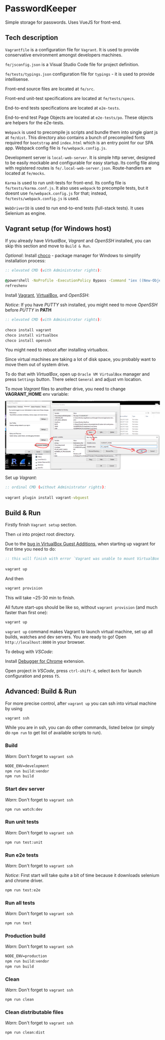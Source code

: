 # PasswordKeeper

Simple storage for passwords. Uses VueJS for front-end.

## Tech description

`Vagrantfile` is a configuration file for `Vagrant`. It is used to provide
conservative environment amongst developers machines.

`fe/jsconfig.json` is a Visual Studio Code file for project definition.

`fe/tests/typings.json` configuration file for `typings` - it is used to provide
intellisense.

Front-end source files are located at `fe/src`.

Front-end unit-test specifications are located at `fe/tests/specs`.

End-to-end tests specifications are located at `e2e-tests`.

End-to-end test Page Objects are located at `e2e-tests/po`. These objects are
helpers for the e2e-tests.

`Webpack` is used to precompile js scripts and bundle them into single giant js
at `fe/dist`. This directory also contains a bunch of precompiled fonts required
for `bootstrap` and `index.html` which is an entry point for our SPA app.
Webpack config file is `fe/webpack.config.js`.

Development server is `local-web-server`. It is simple http server, designed to
be easily mockable and configurable for easy startup. Its config file along with
registered routes is `fe/.local-web-server.json`. Route-handlers are located at
`fe/mocks`.

`Karma` is used to run unit-tests for front-end. Its config file is
`fe/tests/karma.conf.js`. It also uses `webpack` to precompile tests, but it
doesnt use `fe/webpack.config.js` for that; instead,
`fe/tests/webpack.config.js` is used.

`WebDriverIO` is used to run end-to-end tests (full-stack tests). It uses
Selenium as engine.

## Vagrant setup (for Windows host)

If you already have *VirtualBox*, *Vagrant* and *OpenSSH* installed, you can
skip this section and move to `Build & Run`.

*Optional*: Install [choco](https://chocolatey.org/) - package manager for
Windows to simplify installation process:

```bat
:: elevated CMD (with Administrator rights):

@powershell -NoProfile -ExecutionPolicy Bypass -Command "iex ((New-Object System.Net.WebClient).DownloadString('https://chocolatey.org/install.ps1'))" && SET "PATH=%PATH%;%ALLUSERSPROFILE%\chocolatey\bin"
refreshenv
```

Install [Vagrant](https://www.vagrantup.com/),
[VirtualBox](https://www.virtualbox.org/), and *OpenSSH*:

*Notice*: If you have *PUTTY* ssh installed, you might need to move *OpenSSH*
before *PUTTY* in **PATH**

```bat
:: elevated CMD (with Administrator rights):

choco install vagrant
choco install virtualbox
choco install openssh
```

You might need to reboot after installing virtualbox.

Since virtual machines are taking a lot of disk space, you probably want to move
them out of system drive.

To do that with *VirtualBox*, open up `Oracle VM VirtualBox` manager and press
`Settings` button. There select `General` and adjust vm location.

To move *Vagrant* files to another drive, you need to change **VAGRANT_HOME**
env variable:

![Changing VAGRANT_HOME](/doc/vagrant_home.png?raw=true "Changing VAGRANT_HOME")

Set up *Vagrant*:

```bat
:: ordinal CMD (without Administrator rights):

vagrant plugin install vagrant-vbguest
```

## Build & Run

Firstly finish `Vagrant setup` section.

Then `cd` into project root directory.

Due to
the
[bug in VirtualBox Guest Additions](https://www.virtualbox.org/ticket/16670),
when starting up vagrant for first time you need to do:

```bat
:: this will finish with error `Vagrant was unable to mount VirtualBox shared folders...`

vagrant up
```

And then

```bat
vagrant provision
```

This will take ~25-30 min to finish.

All future start-ups should be like so, without `vagrant provision` (and much
faster than first one):

```bat
vagrant up
```

`vagrant up` command makes Vagrant to launch virtual machine, set up all builds,
watches and dev servers. You are ready to go! Open `http://localhost:8000` in
your browser.

To debug with *VSCode*:

Install [Debugger for Chrome](https://marketplace.visualstudio.com/items?itemName=msjsdiag.debugger-for-chrome) extension.

Open project in *VSCode*, press `ctrl-shift-d`, select `Both` for launch
configuration and press `f5`.

## Advanced: Build & Run

For more precise control, after `vagrant up` you can ssh into virtual machine by
using

```bat
vagrant ssh
```

While you are in ssh, you can do other commands, listed below (or simply do `npm
run` to get list of available scripts to run).

### Build

*Warn*: Don't forget to `vagrant ssh`

```bat
NODE_ENV=development
npm run build:vendor
npm run build
```

### Start dev server

*Warn*: Don't forget to `vagrant ssh`

```bat
npm run watch:dev
```

### Run unit tests

*Warn*: Don't forget to `vagrant ssh`

```bat
npm run test:unit
```

### Run e2e tests

*Warn*: Don't forget to `vagrant ssh`

*Notice*: First start will take quite a bit of time because it downloads selenium and chrome driver.

```bat
npm run test:e2e
```

### Run all tests

*Warn*: Don't forget to `vagrant ssh`

```bat
npm run test
```

### Production build

*Warn*: Don't forget to `vagrant ssh`

```bat
NODE_ENV=production
npm run build:vendor
npm run build
```

### Clean

*Warn*: Don't forget to `vagrant ssh`

```bat
npm run clean
```

### Clean distributable files

*Warn*: Don't forget to `vagrant ssh`

```bat
npm run clean:dist
```
